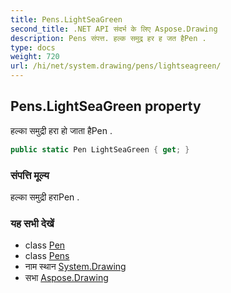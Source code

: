 ```yaml
---
title: Pens.LightSeaGreen
second_title: .NET API संदर्भ के लिए Aspose.Drawing
description: Pens संपत्त. हल्क समुद्र हर ह जत हैPen .
type: docs
weight: 720
url: /hi/net/system.drawing/pens/lightseagreen/
---
```

## Pens.LightSeaGreen property

हल्का समुद्री हरा हो जाता हैPen .

```csharp
public static Pen LightSeaGreen { get; }
```

### संपत्ति मूल्य

हल्का समुद्री हराPen .

### यह सभी देखें

* class [Pen](../../pen/)
* class [Pens](../)
* नाम स्थान [System.Drawing](../../pens/)
* सभा [Aspose.Drawing](../../../)


